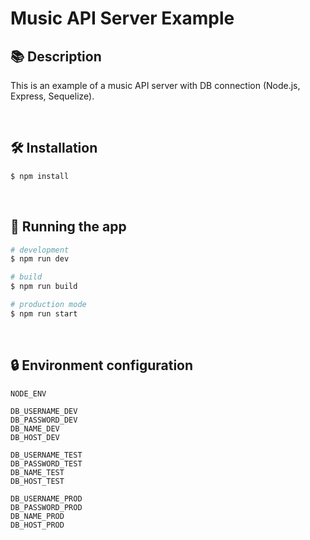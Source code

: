 # Music API Server Example

## 📚 Description

This is an example of a music API server with DB connection (Node.js, Express, Sequelize).

<br/>

## 🛠️ Installation

```bash
$ npm install
```

<br/>

## 🚀 Running the app

```bash
# development
$ npm run dev

# build
$ npm run build

# production mode
$ npm run start
```

<br/>

## 🔒 Environment configuration

```
NODE_ENV

DB_USERNAME_DEV
DB_PASSWORD_DEV
DB_NAME_DEV
DB_HOST_DEV

DB_USERNAME_TEST
DB_PASSWORD_TEST
DB_NAME_TEST
DB_HOST_TEST

DB_USERNAME_PROD
DB_PASSWORD_PROD
DB_NAME_PROD
DB_HOST_PROD
```
